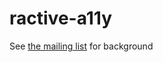 # ractive-a11y

See [the mailing list](https://groups.google.com/forum/#!topic/ractive-js/vv09I0RV14w) for background
